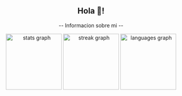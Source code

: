 <div align="center">
  <h2 align="center">Hola 👋!</h2>

<p>-- Informacion sobre mi --</p>
</div>

<div align="center">
  <img src="https://github-readme-stats.vercel.app/api?username=israc0d33&hide_title=false&hide_rank=false&show_icons=true&include_all_commits=true&count_private=true&disable_animations=false&theme=bear&locale=en&hide_border=false" height="150" alt="stats graph"  />
  <img src="https://streak-stats.demolab.com?user=israc0d33&locale=en&mode=daily&theme=bear&hide_border=false&border_radius=5" height="150" alt="streak graph"  />
  <img src="https://github-readme-stats.vercel.app/api/top-langs?username=israc0d33&locale=en&hide_title=false&layout=compact&card_width=320&langs_count=5&theme=bear&hide_border=false" height="150" alt="languages graph"  />
</div>
